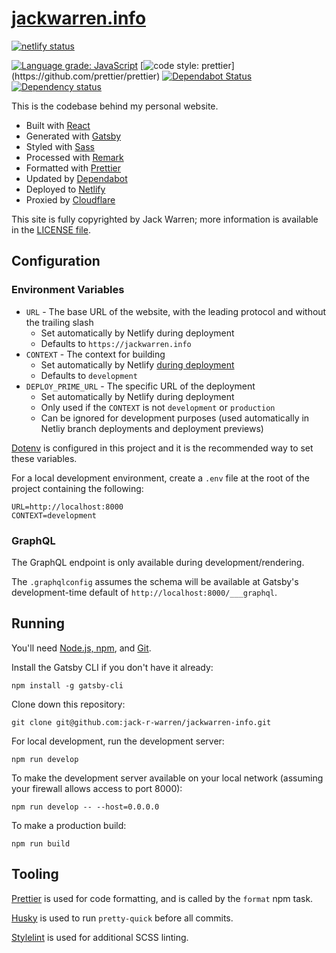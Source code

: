 # [jackwarren.info](https://jackwarren.info)

[![netlify status](https://api.netlify.com/api/v1/badges/d5c1c4a8-c3aa-4940-8cb9-c8511672e545/deploy-status)](https://app.netlify.com/sites/jackwarren-info/deploys)

[![Language grade: JavaScript](https://img.shields.io/lgtm/grade/javascript/g/jack-r-warren/jackwarren-info.svg?logo=lgtm&logoWidth=18)](https://lgtm.com/projects/g/jack-r-warren/jackwarren-info/context:javascript)
[![code style: prettier](https://img.shields.io/badge/code_style-prettier-ff69b4.svg?)](https://github.com/prettier/prettier)
[![Dependabot Status](https://api.dependabot.com/badges/status?host=github&repo=jack-r-warren/jackwarren-info)](https://dependabot.com)
[![Dependency status](https://badgen.net/david/dep/jack-r-warren/jackwarren-info)](https://github.com/jack-r-warren/jackwarren-info/network/dependencies)

This is the codebase behind my personal website.

-   Built with [React](https://reactjs.org/)
-   Generated with [Gatsby](https://www.gatsbyjs.org/)
-   Styled with [Sass](https://sass-lang.com/)
-   Processed with [Remark](https://remark.js.org/)
-   Formatted with [Prettier](https://prettier.io/)
-   Updated by [Dependabot](https://dependabot.com/)
-   Deployed to [Netlify](https://www.netlify.com/)
-   Proxied by [Cloudflare](https://www.cloudflare.com)

This site is fully copyrighted by Jack Warren; more information is available in the [LICENSE file](https://github.com/jack-r-warren/jackwarren-info/blob/master/LICENSE).

## Configuration

### Environment Variables

-   `URL` - The base URL of the website, with the leading protocol and without the trailing slash
    -   Set automatically by Netlify during deployment
    -   Defaults to `https://jackwarren.info`
-   `CONTEXT` - The context for building
    -   Set automatically by Netlify [during deployment](https://docs.netlify.com/site-deploys/overview/#deploy-contexts)
    -   Defaults to `development`
-   `DEPLOY_PRIME_URL` - The specific URL of the deployment
    -   Set automatically by Netlify during deployment
    -   Only used if the `CONTEXT` is not `development` or `production`
    -   Can be ignored for development purposes (used automatically in Netliy branch deployments and deployment previews)

[Dotenv](https://www.npmjs.com/package/dotenv) is configured in this project and it is the recommended way to set these variables.

For a local development environment, create a `.env` file at the root of the project containing the following:

```
URL=http://localhost:8000
CONTEXT=development
```

### GraphQL

The GraphQL endpoint is only available during development/rendering.

The `.graphqlconfig` assumes the schema will be available at Gatsby's development-time default of `http://localhost:8000/___graphql`.

## Running

You'll need [Node.js, npm](https://www.gatsbyjs.org/tutorial/part-zero/#-install-nodejs-and-npm), and [Git](https://www.gatsbyjs.org/tutorial/part-zero/#install-git).

Install the Gatsby CLI if you don't have it already:

```shell script
npm install -g gatsby-cli
```

Clone down this repository:

```shell script
git clone git@github.com:jack-r-warren/jackwarren-info.git
```

For local development, run the development server:

```shell script
npm run develop
```

To make the development server available on your local network (assuming your firewall allows access to port 8000):

```shell script
npm run develop -- --host=0.0.0.0
```

To make a production build:

```shell script
npm run build
```

## Tooling

[Prettier](https://prettier.io/) is used for code formatting, and is called by the `format` npm task.

[Husky](https://www.npmjs.com/package/husky) is used to run `pretty-quick` before all commits.

[Stylelint](https://stylelint.io/) is used for additional SCSS linting.
